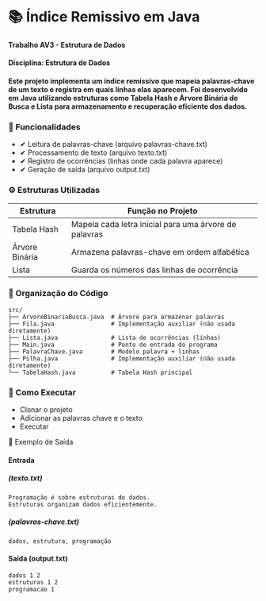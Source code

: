 # 📚 Índice Remissivo em Java

#### Trabalho AV3 - Estrutura de Dados
#### Disciplina: Estrutura de Dados


#### Este projeto implementa um índice remissivo que mapeia palavras-chave de um texto e registra em quais linhas elas aparecem. Foi desenvolvido em Java utilizando estruturas como Tabela Hash e Árvore Binária de Busca e Lista para armazenamento e recuperação eficiente dos dados.

### 📌 Funcionalidades

* ✔ Leitura de palavras-chave (arquivo palavras-chave.txt)
* ✔ Processamento de texto (arquivo texto.txt)
* ✔ Registro de ocorrências (linhas onde cada palavra aparece)
* ✔ Geração de saída (arquivo output.txt)


### ⚙️ Estruturas Utilizadas
Estrutura	| Função no Projeto
-------------- | -----------
Tabela Hash	| Mapeia cada letra inicial para uma árvore de palavras
Árvore Binária	| Armazena palavras-chave em ordem alfabética
Lista	| Guarda os números das linhas de ocorrência
### 📂 Organização do Código

```
src/  
├── ArvoreBinariaBusca.java  # Árvore para armazenar palavras  
├── Fila.java                # Implementação auxiliar (não usada diretamente)  
├── Lista.java               # Lista de ocorrências (linhas)  
├── Main.java                # Ponto de entrada do programa  
├── PalavraChave.java        # Modelo palavra + linhas  
├── Pilha.java               # Implementação auxiliar (não usada diretamente)  
└── TabelaHash.java          # Tabela Hash principal  
```

### 🚀 Como Executar

* Clonar o projeto
* Adicionar as palavras chave e o texto
* Executar

📝 Exemplo de Saída

#### Entrada 

##### (texto.txt)

```
Programação é sobre estruturas de dados.  
Estruturas organizam dados eficientemente.  
```

##### (palavras-chave.txt)

```
dados, estrutura, programação
```

#### Saída (output.txt)
```
dados 1 2 
estruturas 1 2 
programacao 1 
```
